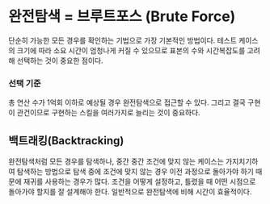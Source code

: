 # 완전탐색 = 브루트포스 (Brute Force)
단순히 가능한 모든 경우를 확인하는 기법으로 가장 기본적인 방법이다.
테스트 케이스의 크기에 따라 소요 시간이 엄청나게 커질 수 있으므로 표본의 수와 시간복잡도를 고려해 선택하는 것이 중요한 점이다.

### 선택 기준
총 연산 수가 1억회 이하로 예상될 경우 완전탐색으로 접근할 수 있다.
그리고 결국 구현이 관건이므로 구현하는 스킬을 여러가지로 늘리는 것이 중요하다.

## 백트래킹(Backtracking)
완전탐색처럼 모든 경우를 탐색하나, 중간 중간 조건에 맞지 않는 케이스는 가지치기하여 탐색하는 방법으로 탐색 중에 조건에 맞지 않는 경우 이전 과정으로 돌아가야 하기 때문에 재귀를 사용하는 경우가 많다.
조건을 어떻게 설정하고, 틀렸을 때 어떤 시점으로 돌아가야 할지를 잘 설계해야 한다.
일반적으로 완전탐색에 비해 시간이 효율적이다.
